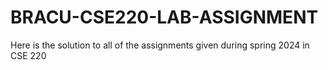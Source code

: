 # BRACU-CSE220-LAB-ASSIGNMENT
Here is the solution to all of the assignments given during spring 2024 in CSE 220
